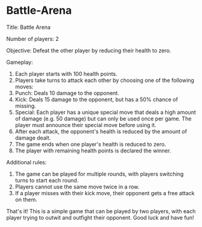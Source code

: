 # Battle-Arena
Title: Battle Arena

Number of players: 2

Objective: Defeat the other player by reducing their health to zero.

Gameplay:

1. Each player starts with 100 health points.
2. Players take turns to attack each other by choosing one of the following moves:
3. Punch: Deals 10 damage to the opponent.
4. Kick: Deals 15 damage to the opponent, but has a 50% chance of missing.
5. Special: Each player has a unique special move that deals a high amount of damage (e.g. 50 damage) but can only be used once per game. The player must announce their special move before using it.
6. After each attack, the opponent's health is reduced by the amount of damage dealt.
7. The game ends when one player's health is reduced to zero.
8. The player with remaining health points is declared the winner.

Additional rules:

1. The game can be played for multiple rounds, with players switching turns to start each round.
2. Players cannot use the same move twice in a row.
3. If a player misses with their kick move, their opponent gets a free attack on them.

That's it! This is a simple game that can be played by two players, with each player trying to outwit and outfight their opponent. Good luck and have fun!
